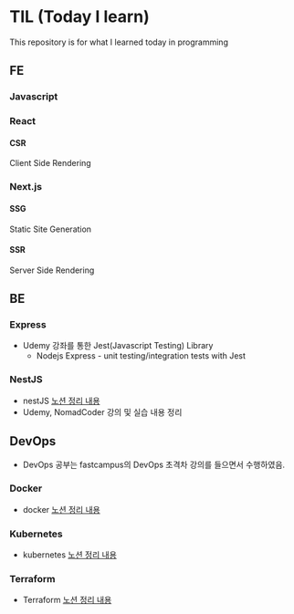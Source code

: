 # TIL (Today I learn)
This repository is for what I learned today in programming

## FE

### Javascript

### React

#### CSR
Client Side Rendering

### Next.js

#### SSG
Static Site Generation
#### SSR
Server Side Rendering

## BE

### Express
- Udemy 강좌를 통한 Jest(Javascript Testing) Library
  - Nodejs Express - unit testing/integration tests with Jest

### NestJS
- nestJS [노션 정리 내용](https://lavender-noodle-3fc.notion.site/NestJS-0b1dd7f7c3db4e21ba5daffd5c43e8cc)
- Udemy, NomadCoder 강의 및 실습 내용 정리
## DevOps
- DevOps 공부는 fastcampus의 DevOps 초격차 강의를 들으면서 수행하였음.
### Docker
- docker 
[노션 정리 내용](https://lavender-noodle-3fc.notion.site/DevOps-Part5-755f952e4f9e4738888685538aa28195)
### Kubernetes
- kubernetes
[노션 정리 내용](https://lavender-noodle-3fc.notion.site/DevOps-Part5-755f952e4f9e4738888685538aa28195)
### Terraform
- Terraform
[노션 정리 내용](https://lavender-noodle-3fc.notion.site/DevOps-part4-ef371c7465f44c258026f9584e97d2c1)
